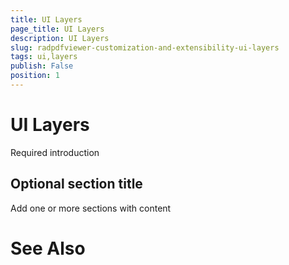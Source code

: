 ```yaml
---
title: UI Layers
page_title: UI Layers
description: UI Layers
slug: radpdfviewer-customization-and-extensibility-ui-layers
tags: ui,layers
publish: False
position: 1
---
```


# UI Layers



Required introduction

## Optional section title

Add one or more sections with content

# See Also
